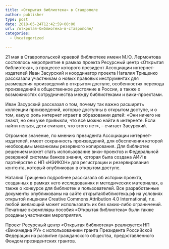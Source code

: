 ```yaml
---
title: «Открытая библиотека» в Ставрополе
author: publisher
type: post
date: 2018-05-24T12:42:59+00:00
url: /открытая-библиотека-в-ставрополе/
categories:
  - Uncategorized

---
```

21 мая в Ставропольской краевой библиотеке имени М.Ю. Лермонтова состоялось мероприятие в рамках проекта Ресурсный центр «Открытая библиотека», в процессе которого президент Ассоциации интернет-издателей Иван Засурский и координатор проекта Наталия Трищенко рассказали участникам о новых правовых инструментах для размещения произведений в открытом доступе, особенностях перехода произведений в общественное достояние в России, а также о возможностях сотрудничества между библиотеками и вики-проектами.

Иван Засурский рассказал о том, почему так важно расширять коллекции произведений, которые доступны в открытом доступе, и о том, какую роль интернет играет в образовании детей: «Они ничего не знают, но они уже привыкли, что всё можно найти в интернете. Если найти нельзя, дети считают, что этого нет», – считает Засурский.

Огромное значение, по мнению президента Ассоциации интернет-издателей, имеет сохранность произведений, для обеспечения которой необходимы механизмы резервного копирования. Для библиотек решением может стать использование вики-проектов и Федеральной резервной системы банков знания, которая была создана АИИ в партнёрстве с НП «НЭИКОН» для регистрации и резервирования контента, который опубликован в открытом доступе.

Наталия Трищенко подробнее рассказала об истории проекта, созданных в рамках него исследованиях и методических материалах, а также о конкурсе для библиотек и пользователей. Все разработанные документы опубликованы на сайте открытаябиблиотека.рф на условиях открытой лицензии Creative Commons Attribution 4.0 International, т.е. любой желающий может использовать их без каких-либо ограничений. Печатные экземпляры пособия «Открытая библиотека» были также розданы участникам мероприятия.

Проект Ресурсный центр «Открытая библиотека» реализуется НП «Викимедиа РУ» с использованием гранта Президента Российской Федерации на развитие гражданского общества, предоставленного Фондом президентских грантов.